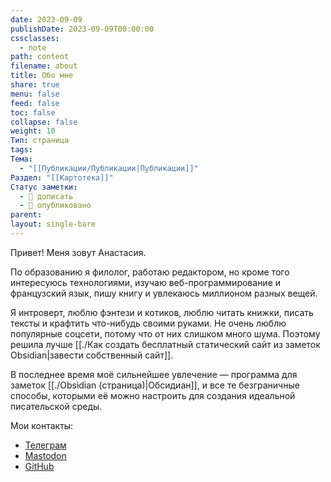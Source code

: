 ```yaml
---
date: 2023-09-09
publishDate: 2023-09-09T00:00:00
cssclasses:
  - note
path: content
filename: about
title: Обо мне
share: true
menu: false
feed: false
toc: false
collapse: false
weight: 10
Тип: страница
tags: 
Тема:
  - "[[Публикации/Публикации|Публикации]]"
Раздел: "[[Картотека]]"
Статус заметки:
  - 📝 дописать
  - 📢 опубликовано
parent: 
layout: single-bare
---
```


Привет! Меня зовут Анастасия. 

По образованию я филолог, работаю редактором, но кроме того интересуюсь технологиями, изучаю веб-программирование и французский язык, пишу книгу и увлекаюсь миллионом разных вещей. 

Я интроверт, люблю фэнтези и котиков, люблю читать книжки, писать тексты и крафтить что-нибудь своими руками. Не очень люблю популярные соцсети, потому что от них слишком много шума. Поэтому решила лучше [[./Как создать бесплатный статический сайт из заметок Obsidian|завести собственный сайт]].

В последнее время моё сильнейшее увлечение — программа для заметок [[./Obsidian (страница)|Обсидиан]], и все те безграничные способы, которыми её можно настроить для создания идеальной писательской среды. 

Мои контакты:
- [Телеграм](https://t.me/anareaty)
- [Mastodon](https://mastodon.social/@reaty)
- [GitHub](https://github.com/anareaty)